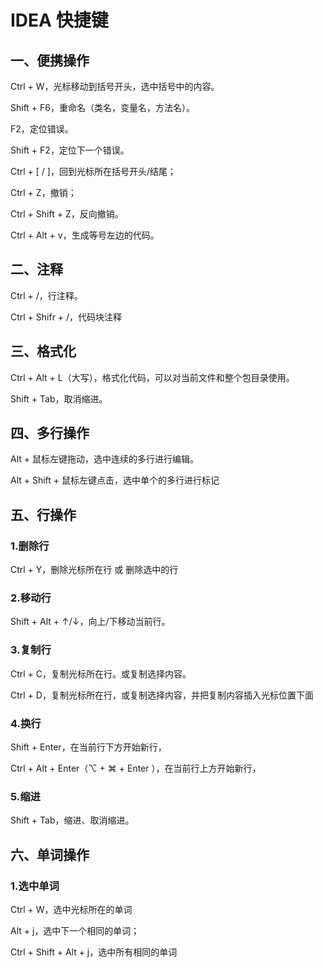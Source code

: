 # IDEA 快捷键

## 一、便携操作

Ctrl + W，光标移动到括号开头，选中括号中的内容。

Shift + F6，重命名（类名，变量名，方法名）。

F2，定位错误。

Shift + F2，定位下一个错误。

Ctrl + [ / ]，回到光标所在括号开头/结尾；

Ctrl + Z，撤销；

Ctrl + Shift + Z，反向撤销。

Ctrl + Alt + v，生成等号左边的代码。

## 二、注释

Ctrl + /，行注释。

Ctrl + Shifr + /，代码块注释

## 三、格式化

Ctrl + Alt + L（大写），格式化代码，可以对当前文件和整个包目录使用。

Shift + Tab，取消缩进。

## 四、多行操作

Alt + 鼠标左键拖动，选中连续的多行进行编辑。

Alt + Shift + 鼠标左键点击，选中单个的多行进行标记

## 五、行操作

### 1.删除行

Ctrl + Y，删除光标所在行 或 删除选中的行

### 2.移动行

Shift + Alt + ↑/↓，向上/下移动当前行。

### 3.复制行

Ctrl + C，复制光标所在行。或复制选择内容。

Ctrl + D，复制光标所在行，或复制选择内容，并把复制内容插入光标位置下面

### 4.换行

Shift + Enter，在当前行下方开始新行，

Ctrl + Alt + Enter（⌥ + ⌘ + Enter ），在当前行上方开始新行，

### 5.缩进

Shift + Tab，缩进、取消缩进。

## 六、单词操作

### 1.选中单词

Ctrl + W，选中光标所在的单词

Alt + j，选中下一个相同的单词；

Ctrl + Shift + Alt + j，选中所有相同的单词
